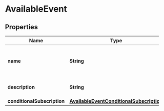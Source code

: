 

# AvailableEvent


## Properties

| Name | Type | Description | Notes |
|------------ | ------------- | ------------- | -------------|
|**name** | **String** | The name of the event that is available for subscription. |  |
|**description** | **String** | A brief description of the event. |  |
|**conditionalSubscription** | [**AvailableEventConditionalSubscription**](AvailableEventConditionalSubscription.md) |  |  [optional] |



